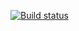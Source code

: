 [![Build status](https://ci.appveyor.com/api/projects/status/arfygbn26kbahsuf/branch/main?svg=true)](https://ci.appveyor.com/project/AlessioLoginov/qa-patterns-2/branch/main)